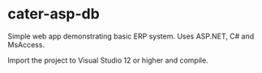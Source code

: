 # cater-asp-db
Simple web app demonstrating basic ERP system. Uses ASP.NET, C# and MsAccess.

Import the project to Visual Studio 12 or higher and compile.
